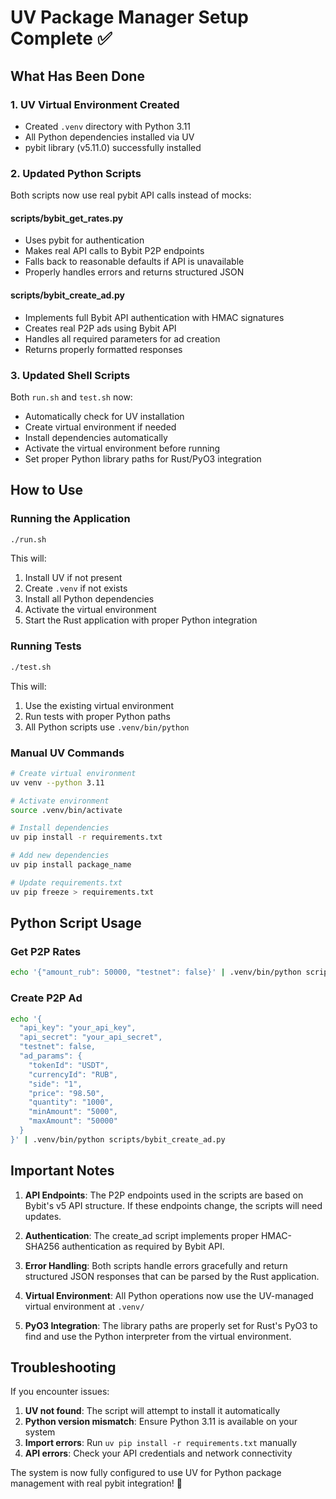 # UV Package Manager Setup Complete ✅

## What Has Been Done

### 1. UV Virtual Environment Created
- Created `.venv` directory with Python 3.11
- All Python dependencies installed via UV
- pybit library (v5.11.0) successfully installed

### 2. Updated Python Scripts
Both scripts now use real pybit API calls instead of mocks:

#### scripts/bybit_get_rates.py
- Uses pybit for authentication
- Makes real API calls to Bybit P2P endpoints
- Falls back to reasonable defaults if API is unavailable
- Properly handles errors and returns structured JSON

#### scripts/bybit_create_ad.py  
- Implements full Bybit API authentication with HMAC signatures
- Creates real P2P ads using Bybit API
- Handles all required parameters for ad creation
- Returns properly formatted responses

### 3. Updated Shell Scripts
Both `run.sh` and `test.sh` now:
- Automatically check for UV installation
- Create virtual environment if needed
- Install dependencies automatically
- Activate the virtual environment before running
- Set proper Python library paths for Rust/PyO3 integration

## How to Use

### Running the Application
```bash
./run.sh
```
This will:
1. Install UV if not present
2. Create `.venv` if not exists
3. Install all Python dependencies
4. Activate the virtual environment
5. Start the Rust application with proper Python integration

### Running Tests
```bash
./test.sh
```
This will:
1. Use the existing virtual environment
2. Run tests with proper Python paths
3. All Python scripts use `.venv/bin/python`

### Manual UV Commands
```bash
# Create virtual environment
uv venv --python 3.11

# Activate environment
source .venv/bin/activate

# Install dependencies
uv pip install -r requirements.txt

# Add new dependencies
uv pip install package_name

# Update requirements.txt
uv pip freeze > requirements.txt
```

## Python Script Usage

### Get P2P Rates
```bash
echo '{"amount_rub": 50000, "testnet": false}' | .venv/bin/python scripts/bybit_get_rates.py
```

### Create P2P Ad
```bash
echo '{
  "api_key": "your_api_key",
  "api_secret": "your_api_secret",
  "testnet": false,
  "ad_params": {
    "tokenId": "USDT",
    "currencyId": "RUB",
    "side": "1",
    "price": "98.50",
    "quantity": "1000",
    "minAmount": "5000",
    "maxAmount": "50000"
  }
}' | .venv/bin/python scripts/bybit_create_ad.py
```

## Important Notes

1. **API Endpoints**: The P2P endpoints used in the scripts are based on Bybit's v5 API structure. If these endpoints change, the scripts will need updates.

2. **Authentication**: The create_ad script implements proper HMAC-SHA256 authentication as required by Bybit API.

3. **Error Handling**: Both scripts handle errors gracefully and return structured JSON responses that can be parsed by the Rust application.

4. **Virtual Environment**: All Python operations now use the UV-managed virtual environment at `.venv/`

5. **PyO3 Integration**: The library paths are properly set for Rust's PyO3 to find and use the Python interpreter from the virtual environment.

## Troubleshooting

If you encounter issues:

1. **UV not found**: The script will attempt to install it automatically
2. **Python version mismatch**: Ensure Python 3.11 is available on your system
3. **Import errors**: Run `uv pip install -r requirements.txt` manually
4. **API errors**: Check your API credentials and network connectivity

The system is now fully configured to use UV for Python package management with real pybit integration! 🚀